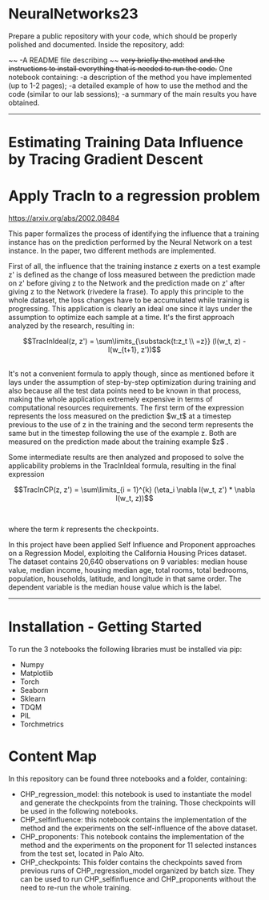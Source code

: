 # NeuralNetworks23

Prepare a public repository with your code, which should be properly polished and documented. 
Inside the repository, add:

~~ -A README file describing ~~ ~~very briefly the method~~ ~~and the instructions to install everything that is needed to run the code.~~ 
One notebook containing:
-a description of the method you have implemented (up to 1-2 pages);
-a detailed example of how to use the method and the code (similar to our lab sessions);
-a summary of the main results you have obtained.

-------------
# Estimating Training Data Influence by Tracing Gradient Descent
# Apply TracIn to a regression problem

https://arxiv.org/abs/2002.08484

This paper formalizes the process of identifying the influence that a training instance has on the prediction performed by the Neural Network on a test instance. In the paper, two different methods are implemented. 

First of all, the influence that the training instance z exerts on a test example z' is defined as the change of loss measured between the prediction made on z' before giving z to the Network and the prediction made on z' after giving z to the Network (rivedere la frase). To apply this principle to the whole dataset, the loss changes have to be accumulated while training is progressing. This application is clearly an ideal one since it lays under the assumption to optimize each sample at a time. It's the first approach analyzed by the research, resulting in: <br> 
<p align="center">
  $$TracInIdeal(z, z') = \sum\limits_{\substack{t:z_t \\ =z}} (l(w_t, z) - l(w_{t+1}, z'))$$ 
  </p> <br>
It's not a convenient formula to apply though, since as mentioned before it lays under the assumption of step-by-step optimization during training and also because all the test data points need to be known in that process, making the whole application extremely expensive in terms of computational resources requirements.
The first term of the expression represents the loss measured on the prediction $w_t$ at a timestep previous to the use of z in the training and the second term represents the same but in the timestep following the use of the example z. Both are measured on the prediction made about the training example $z$ . 
<br> 

Some intermediate results are then analyzed and proposed to solve the applicability problems in the TracInIdeal formula, resulting in the final expression <br>
<p align = "center">
  $$TracInCP(z, z') = \sum\limits_{i = 1}^{k} (\eta_i \nabla l(w_t, z') * \nabla l(w_t, z))$$
  </p> <br>

where the term $k$ represents the checkpoints.

In this project have been applied Self Influence and Proponent approaches on a Regression Model, exploiting the California Housing Prices dataset. 
The dataset contains 20,640 observations on 9 variables: median house value, median income, housing median age, total rooms, total bedrooms, population, households, latitude, and longitude in that same order. The dependent variable is the median house value which is the label. 

-------------

# Installation - Getting Started

To run the 3 notebooks the following libraries must be installed via pip:

<ul><li>Numpy</li><li>Matplotlib</li><li>Torch</li><li>Seaborn</li><li>Sklearn</li><li>TDQM</li><li>PIL</li><li>Torchmetrics</li></ul>

# Content Map

In this repository can be found three notebooks and a folder, containing:
<ul><li>CHP_regression_model: this notebook is used to instantiate the model and generate the checkpoints from the training. Those checkpoints will be used in the following notebooks.</li><li>CHP_selfinfluence: this notebook contains the implementation of the method and the experiments on the self-influence of the above dataset.</li><li>CHP_proponents: This notebook contains the implementation of the method and the experiments on the proponent for 11 selected instances from the test set, located in Palo Alto. </li><li>CHP_checkpoints: This folder contains the checkpoints saved from previous runs of CHP_regression_model organized by batch size. They can be used to run CHP_selfinfluence and CHP_proponents without the need to re-run the whole training. </li></ul>


